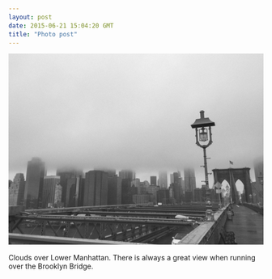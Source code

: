 ```yaml
---
layout: post
date: 2015-06-21 15:04:20 GMT
title: "Photo post"
---
```

![travisj](/images/72a18d4d017003f78d08dd97b30fc5080a7114602f12f7b6b6c363558c289518.jpg)

<p>Clouds over Lower Manhattan. There is always a great view when running over the Brooklyn Bridge.<br></p>